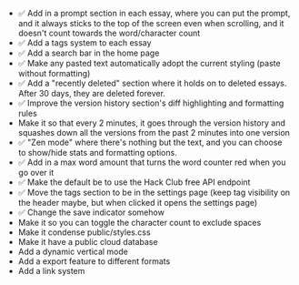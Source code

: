 -   ✅ Add in a prompt section in each essay, where you can put the prompt, and it always sticks to the top of the screen even when scrolling, and it doesn't count towards the word/character count
-   ✅ Add a tags system to each essay
-   ✅ Add a search bar in the home page
-   ✅ Make any pasted text automatically adopt the current styling (paste without formatting)
-   ✅ Add a "recently deleted" section where it holds on to deleted essays. After 30 days, they are deleted forever.
-   ✅ Improve the version history section's diff highlighting and formatting rules
-   Make it so that every 2 minutes, it goes through the version history and squashes down all the versions from the past 2 minutes into one version
-   ✅ "Zen mode" where there's nothing but the text, and you can choose to show/hide stats and formatting options.
-   ✅ Add in a max word amount that turns the word counter red when you go over it
-   ✅ Make the default be to use the Hack Club free API endpoint
-   ✅ Move the tags section to be in the settings page (keep tag visibility on the header maybe, but when clicked it opens the settings page)
-   ✅ Change the save indicator somehow
-   Make it so you can toggle the character count to exclude spaces
-   Make it condense public/styles.css
-   Make it have a public cloud database
-   Add a dynamic vertical mode
-   Add a export feature to different formats
-   Add a link system
